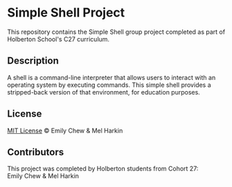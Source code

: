 # Simple Shell Project
This repository contains the Simple Shell group project completed as part of Holberton School's C27 curriculum.

## Description
A shell is a command-line interpreter that allows users to interact with an operating system by executing commands.
This simple shell provides a stripped-back version of that environment, for education purposes.

## License

[MIT License](/root/holbertonschool-simple_shell/LICENSE) :copyright: Emily Chew & Mel Harkin

## Contributors
This project was completed by Holberton students from Cohort 27: <br>
Emily Chew & Mel Harkin

